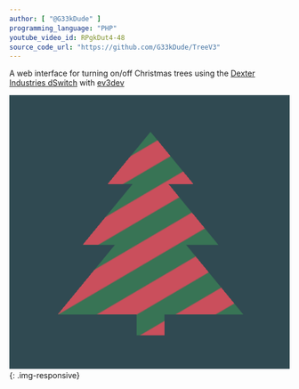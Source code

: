 ```yaml
---
author: [ "@G33kDude" ]
programming_language: "PHP"
youtube_video_id: RPgkDut4-48
source_code_url: "https://github.com/G33kDude/TreeV3"
---
```


A web interface for turning on/off Christmas trees using the [Dexter Industries dSwitch](http://www.dexterindustries.com/manual/dswitch-kit) with [ev3dev](http://www.ev3dev.org/)

![Tree Toggling Interface](/images/projects/2014-11-30-TreeV3/TreeOn.png){: .img-responsive}
